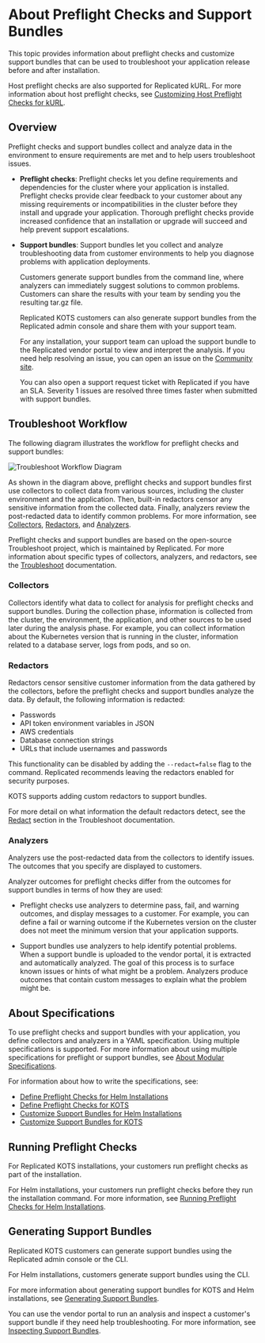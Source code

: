 # About Preflight Checks and Support Bundles

This topic provides information about preflight checks and customize support
bundles that can be used to troubleshoot your application release before and after installation.

Host preflight checks are also supported for Replicated kURL. For more information about host preflight checks, see [Customizing Host Preflight Checks for kURL](preflight-host-preflights).

## Overview

Preflight checks and support bundles collect and analyze data in the environment to ensure requirements are met and to help users troubleshoot issues.

* **Preflight checks**: Preflight checks let you define requirements and dependencies for the cluster
where your application is installed. Preflight checks provide clear
feedback to your customer about any missing requirements or incompatibilities in
the cluster before they install and upgrade your application. Thorough preflight checks provide increased confidence that an installation or upgrade will succeed and help prevent support escalations.

* **Support bundles**: Support bundles let you collect and analyze troubleshooting data
from customer environments to help you diagnose problems with application
deployments.

  Customers generate support bundles from the command line, where analyzers can immediately suggest solutions to common problems. Customers can share the results with your team by sending you the resulting tar.gz file.
  
  Replicated KOTS customers can also generate support bundles from the Replicated admin console and share them with your support team.

  For any installation, your support team can upload the support bundle to the Replicated vendor portal to view and interpret the analysis. If you need help resolving an issue, you can open an issue on the [Community site](https://community.replicated.com/). 
  
  You can also open a support request ticket with Replicated if you have an SLA. Severity 1 issues are resolved three times faster when submitted with support bundles.

## Troubleshoot Workflow

The following diagram illustrates the workflow for preflight checks and support bundles:

![Troubleshoot Workflow Diagram](/images/troubleshoot-workflow-diagram.png)

As shown in the diagram above, preflight checks and support bundles first use collectors to collect data from various sources, including the cluster environment and the application. Then, built-in redactors censor any sensitive information from the collected data. Finally, analyzers review the post-redacted data to identify common problems. For more information, see [Collectors](#collectors), [Redactors](#redactors), and [Analyzers](#analyzers).

Preflight checks and support bundles are based on the open-source Troubleshoot project, which is maintained by Replicated. For more information about specific types of collectors, analyzers, and redactors, see the [Troubleshoot](https://troubleshoot.sh/) documentation.

### Collectors
Collectors identify what data to collect for analysis for preflight checks and support bundles. During the collection phase, information is collected from the cluster, the environment, the application, and other sources to be used later during the analysis phase. For example, you can collect information about the Kubernetes version that is running in the cluster, information related to a database server, logs from pods, and so on.

### Redactors
Redactors censor sensitive customer information from the data gathered by the collectors, before the preflight checks and support bundles analyze the data. By default, the following information is redacted:

- Passwords
- API token environment variables in JSON
- AWS credentials
- Database connection strings
- URLs that include usernames and passwords

This functionality can be disabled by adding the `--redact=false` flag to the command. Replicated recommends leaving the redactors enabled for security purposes. 

KOTS supports adding custom redactors to support bundles.

For more detail on what information the default redactors detect, see the [Redact](https://troubleshoot.sh/docs/redact/) section in the Troubleshoot documentation.

### Analyzers
Analyzers use the post-redacted data from the collectors to identify issues. The outcomes that you specify are displayed to customers.

Analyzer outcomes for preflight checks differ from the outcomes for support bundles in terms of how they are used:

- Preflight checks use analyzers to determine pass, fail, and warning outcomes, and display messages to a customer. For example, you can define a fail or warning outcome if the Kubernetes version on the cluster does not meet the minimum version that your application supports.

- Support bundles use analyzers to help identify potential problems. When a support bundle is uploaded to the vendor portal, it is extracted and automatically analyzed. The goal of this process is to surface known issues or hints of what might be a problem. Analyzers produce outcomes that contain custom messages to explain what the problem might be.

## About Specifications

To use preflight checks and support bundles with your application, you define collectors and analyzers in a YAML specification. Using multiple specifications is supported. For more information about using multiple specifications for preflight or support bundles, see [About Modular Specifications](support-modular-support-bundle-specs).

For information about how to write the specifications, see:
  
  - [Define Preflight Checks for Helm Installations](preflight-helm-defining)
  - [Define Preflight Checks for KOTS](preflight-kots-defining)
  - [Customize Support Bundles for Helm Installations](support-bundle-helm-customizing)
  - [Customize Support Bundles for KOTS](support-bundle-kots-customizing)

<!-- The following table gives a brief description of the available options to distribute preflight and support bundle specifications:

<table>
    <tr>
      <th width="25%">Type</th>
      <th width="75%">Description</th>
    </tr>
    <tr>
      <th>Manual Distribution</th>
      <td><p>Specifications are manually distributed specifications to customers, who then store the files on their local file systems. This distribution method can be useful for Helm installations that are air gapped.</p></td>
    </tr>
    <tr>
      <th>URLs</th>
      <td><p>Specifications are hosted online at a URL. This allows updating support bundle specifications in between application updates to automatically notify customers of potential problems and fixes. See <a href="support-online-support-bundle-specs">About Online Support Bundle Specifications</a></p><p>Does not support Helm templates.</p></td>
    </tr>
    <tr>
      <th>OCI Registry</th>
      <td><p>Specifications are located in an image registry.</p><p>Compatible with Helm templates.</p></td>
    </tr>
    <tr>
      <th>stdin</th>
      <td><p>Preflight specifications are provided as stdin using <code>-</code> as the argument.</p><p>Compatible with Helm templates.</p><p>Cannot be used for support bundle specifications.</p></td>
    </tr>
  </table>
-->

## Running Preflight Checks

For Replicated KOTS installations, your customers run preflight checks as part of the installation.

For Helm installations, your customers run preflight checks before they run the installation command. For more information, see [Running Preflight Checks for Helm Installations](preflight-running).

## Generating Support Bundles

Replicated KOTS customers can generate support bundles using the Replicated admin console or the CLI. 

For Helm installations, customers generate support bundles using the CLI.

For more information about generating support bundles for KOTS and Helm installations, see [Generating Support Bundles](support-bundle-generating).

You can use the vendor portal to run an analysis and inspect a customer's support bundle if they need help troubleshooting. For more information, see [Inspecting Support Bundles](support-inspecting-support-bundles).